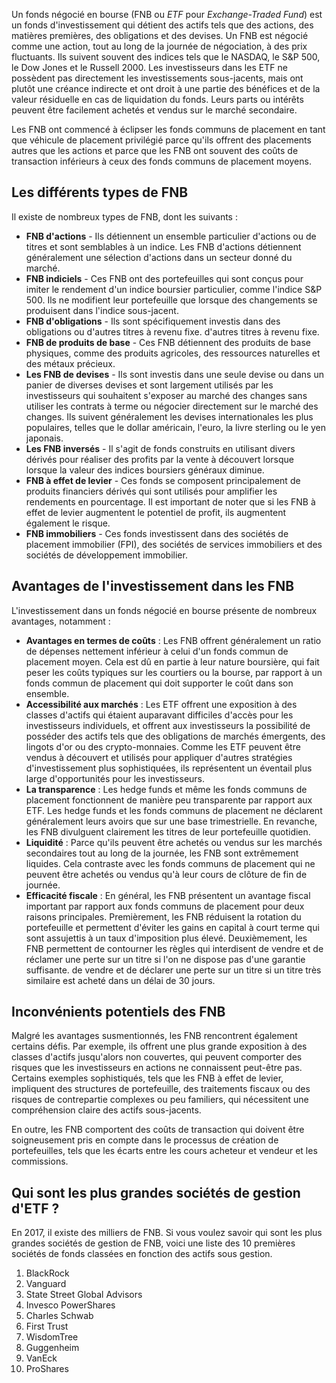 Un fonds négocié en bourse (FNB ou *ETF* pour *Exchange-Traded Fund*) est un fonds d'investissement qui détient des actifs tels que des actions, des matières premières, des obligations et des devises. Un FNB est négocié comme une action, tout au long de la journée de négociation, à des prix fluctuants. Ils suivent souvent des indices tels que le NASDAQ, le S&P 500, le Dow Jones et le Russell 2000. Les investisseurs dans les ETF ne possèdent pas directement les investissements sous-jacents, mais ont plutôt une créance indirecte et ont droit à une partie des bénéfices et de la valeur résiduelle en cas de liquidation du fonds. Leurs parts ou intérêts peuvent être facilement achetés et vendus sur le marché secondaire.

Les FNB ont commencé à éclipser les fonds communs de placement en tant que véhicule de placement privilégié parce qu'ils offrent des placements autres que les actions et parce que les FNB ont souvent des coûts de transaction inférieurs à ceux des fonds communs de placement moyens.

## Les différents types de FNB

Il existe de nombreux types de FNB, dont les suivants :

- **FNB d'actions** - Ils détiennent un ensemble particulier d'actions ou de titres et sont semblables à un indice. Les FNB d'actions détiennent généralement une sélection d'actions dans un secteur donné du marché.
- **FNB indiciels** - Ces FNB ont des portefeuilles qui sont conçus pour imiter le rendement d'un indice boursier particulier, comme l'indice S&P 500. Ils ne modifient leur portefeuille que lorsque des changements se produisent dans l'indice sous-jacent.
- **FNB d'obligations** - Ils sont spécifiquement investis dans des obligations ou d'autres titres à revenu fixe. d'autres titres à revenu fixe.
- **FNB de produits de base** - Ces FNB détiennent des produits de base physiques, comme des produits agricoles, des ressources naturelles et des métaux précieux.
- **Les FNB de devises** - Ils sont investis dans une seule devise ou dans un panier de diverses devises et sont largement utilisés par les investisseurs qui souhaitent s'exposer au marché des changes sans utiliser les contrats à terme ou négocier directement sur le marché des changes. Ils suivent généralement les devises internationales les plus populaires, telles que le dollar américain, l'euro, la livre sterling ou le yen japonais.
- **Les FNB inversés** - Il s'agit de fonds construits en utilisant divers dérivés pour réaliser des profits par la vente à découvert lorsque lorsque la valeur des indices boursiers généraux diminue.
- **FNB à effet de levier** - Ces fonds se composent principalement de produits financiers dérivés qui sont utilisés pour amplifier les rendements en pourcentage. Il est important de noter que si les FNB à effet de levier augmentent le potentiel de profit, ils augmentent également le risque.
- **FNB immobiliers** - Ces fonds investissent dans des sociétés de placement immobilier (FPI), des sociétés de services immobiliers et des sociétés de développement immobilier.

## Avantages de l'investissement dans les FNB

L'investissement dans un fonds négocié en bourse présente de nombreux avantages, notamment :

- **Avantages en termes de coûts** : Les FNB offrent généralement un ratio de dépenses nettement inférieur à celui d'un fonds commun de placement moyen. Cela est dû en partie à leur nature boursière, qui fait peser les coûts typiques sur les courtiers ou la bourse, par rapport à un fonds commun de placement qui doit supporter le coût dans son ensemble.
- **Accessibilité aux marchés** : Les ETF offrent une exposition à des classes d'actifs qui étaient auparavant difficiles d'accès pour les investisseurs individuels, et offrent aux investisseurs la possibilité de posséder des actifs tels que des obligations de marchés émergents, des lingots d'or ou des crypto-monnaies. Comme les ETF peuvent être vendus à découvert et utilisés pour appliquer d'autres stratégies d'investissement plus sophistiquées, ils représentent un éventail plus large d'opportunités pour les investisseurs.
- **La transparence** : Les hedge funds et même les fonds communs de placement fonctionnent de manière peu transparente par rapport aux ETF. Les hedge funds et les fonds communs de placement ne déclarent généralement leurs avoirs que sur une base trimestrielle. En revanche, les FNB divulguent clairement les titres de leur portefeuille quotidien.
- **Liquidité** : Parce qu'ils peuvent être achetés ou vendus sur les marchés secondaires tout au long de la journée, les FNB sont extrêmement liquides. Cela contraste avec les fonds communs de placement qui ne peuvent être achetés ou vendus qu'à leur cours de clôture de fin de journée.
- **Efficacité fiscale** : En général, les FNB présentent un avantage fiscal important par rapport aux fonds communs de placement pour deux raisons principales. Premièrement, les FNB réduisent la rotation du portefeuille et permettent d'éviter les gains en capital à court terme qui sont assujettis à un taux d'imposition plus élevé. Deuxièmement, les FNB permettent de contourner les règles qui interdisent de vendre et de réclamer une perte sur un titre si l'on ne dispose pas d'une garantie suffisante. de vendre et de déclarer une perte sur un titre si un titre très similaire est acheté dans un délai de 30 jours.

## Inconvénients potentiels des FNB

Malgré les avantages susmentionnés, les FNB rencontrent également certains défis. Par exemple, ils offrent une plus grande exposition à des classes d'actifs jusqu'alors non couvertes, qui peuvent comporter des risques que les investisseurs en actions ne connaissent peut-être pas. Certains exemples sophistiqués, tels que les FNB à effet de levier, impliquent des structures de portefeuille, des traitements fiscaux ou des risques de contrepartie complexes ou peu familiers, qui nécessitent une compréhension claire des actifs sous-jacents.

En outre, les FNB comportent des coûts de transaction qui doivent être soigneusement pris en compte dans le processus de création de portefeuilles, tels que les écarts entre les cours acheteur et vendeur et les commissions.

## Qui sont les plus grandes sociétés de gestion d'ETF ?

En 2017, il existe des milliers de FNB. Si vous voulez savoir qui sont les plus grandes sociétés de gestion de FNB, voici une liste des 10 premières sociétés de fonds classées en fonction des actifs sous gestion.

1. BlackRock
2. Vanguard
3. State Street Global Advisors
4. Invesco PowerShares
5. Charles Schwab
6. First Trust
7. WisdomTree
8. Guggenheim
9. VanEck
10. ProShares